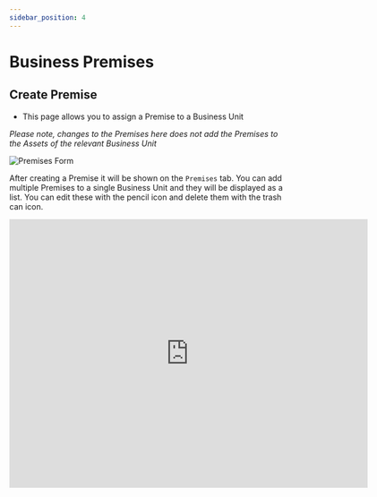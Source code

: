```yaml
---
sidebar_position: 4
---
```


# Business Premises

## Create Premise

+ This page allows you to assign a Premise to a Business Unit

*Please note, changes to the Premises here does not add the Premises to the Assets of the relevant Business Unit*

<img src="/img/DocImg/General Information/Our_IMS/Completed_Premises_Form.png" alt="Premises Form" class="center"/>

After creating a Premise it will be shown on the `Premises` tab. You can add multiple Premises to a single Business Unit and they will be displayed as a list. You can edit these with the pencil icon and delete them with the trash can icon.

<iframe width="640" height="480" src="https://www.youtube.com/embed/QqtuLeDvs08" title="Business Premises" frameborder="0" allow="accelerometer; clipboard-write; encrypted-media; gyroscope; picture-in-picture" allowfullscreen></iframe>